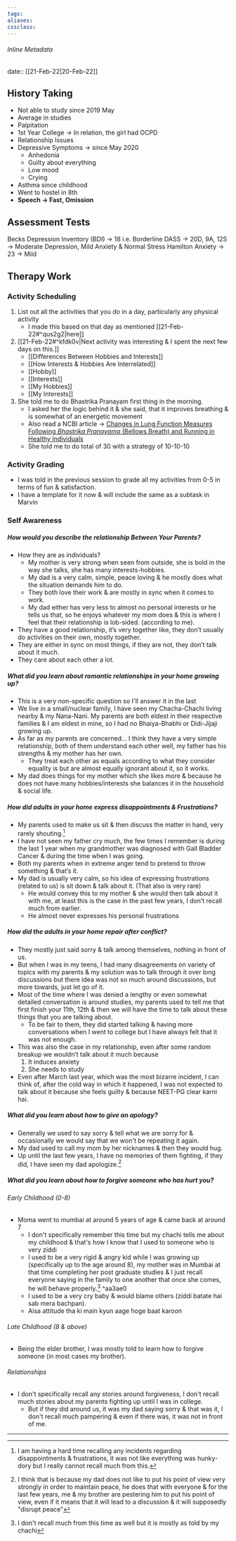 ```yaml
---
tags:
aliases: 
cssclass: 
---
```


###### Inline Metadata
date:: [[21-Feb-22|20-Feb-22]]
## History Taking 
- Not able to study since 2019 May
- Average in studies 
- Palpitation
- 1st Year College → In relation, the girl had OCPD
- Relationship Issues
- Depressive Symptoms → since May 2020
	- Anhedonia
	- Guilty about everything 
	- Low mood
	- Crying 
- Asthma since childhood 
- Went to hostel in 8th 
- **Speech → Fast, Omission**

## Assessment Tests 
Becks Depression Inventory (BDI) → 18 i.e. Borderline
DASS → 20D, 9A, 12S → Moderate Depression, Mild Anxiety & Normal Stress 
Hamilton Anxiety → 23 → Mild

## Therapy Work
### Activity Scheduling
1. List out all the activities that you do in a day, particularly any physical activity
	- I made this based on that day as mentioned [[21-Feb-22#^qus2g2|here]]
2. [[21-Feb-22#^kfdk0v|Next activity was interesting & I spent the next few days on this.]]
	- [[Differences Between Hobbies and Interests]]
	- [[How Interests & Hobbies Are Interrelated]]
	- [[Hobby]]
	- [[Interests]]
	- [[My Hobbies]]
	- [[My Interests]]
3. She told me to do Bhastrika Pranayam first thing in the morning.
	- I asked her the logic behind it & she said, that it improves breathing & is somewhat of an energetic movement 
	- Also read a NCBI article → [Changes in Lung Function Measures Following _Bhastrika Pranayama_ (Bellows Breath) and Running in Healthy Individuals](https://www.ncbi.nlm.nih.gov/pmc/articles/PMC6746052/) 
	- She told me to do total of 30 with a strategy of 10-10-10

### Activity Grading 
- I was told in the previous session to grade all my activities from 0-5 in terms of fun & satisfaction.
- I have a template for it now & will include the same as a subtask in Marvin

### Self Awareness 
##### How would you describe the relationship Between Your Parents?
- How they are as individuals?
	- My mother is very strong when seen from outside, she is bold in the way she talks, she has many interests-hobbies.   
	- My dad is a very calm, simple, peace loving & he mostly does what the situation demands him to do.
	- They both love their work & are mostly in sync when it comes to work.
	- My dad either has very less to almost no personal interests or he tells us that, so he enjoys whatever my mom does & this is where I feel that their relationship is lob-sided. (according to me).
- They have a good relationship, it’s very together like, they don’t usually do activities on their own, mostly together.
- They are either in sync on most things, if they are not, they don’t talk about it much.
- They care about each other a lot.
##### What did you learn about romantic relationships in your home growing up?
- This is a very non-specific question so I'll answer it in the last
- We live in a small/nuclear family, I have seen my Chacha-Chachi living nearby & my Nana-Nani. My parents are both eldest in their respective families & I am eldest in mine, so I had no Bhaiya-Bhabhi or Didi-Jijaji growing up.
- As far as my parents are concerned... I think they have a very simple relationship, both of them understand each other well, my father has his strengths & my mother has her own.
	- They treat each other as equals according to what they consider equality is but are almost equally ignorant about it, so it works.
- My dad does things for my mother which she likes more & because he does not have many hobbies/interests she balances it in the household & social life.
##### How did adults in your home express disappointments & Frustrations?
- My parents used to make us sit & then discuss the matter in hand, very rarely shouting.[^1]
- I have not seen my father cry much, the few times I remember is during the last 1 year when my grandmother was diagnosed with Gall Bladder Cancer & during the time when I was going.
- Both my parents when in extreme anger tend to pretend to throw something & that’s it.
- My dad is usually very calm, so his idea of expressing frustrations (related to us) is sit down & talk about it. (That also is very rare)
	- He would convey this to my mother & she would then talk about it with me, at least this is the case in the past few years, I don’t recall much from earlier.
	- He almost never expresses his personal frustrations
##### How did the adults in your home repair after conflict?
- They mostly just said sorry & talk among themselves, nothing in front of us.
- But when I was in my teens, I had many disagreements on variety of topics with my parents & my solution was to talk through it over long discussions but there idea was not so much around discussions, but more towards, just let go of it.
- Most of the time where I was denied a lengthy or even somewhat detailed conversation is around studies, my parents used to tell me that first finish your 11th, 12th & then we will have the time to talk about these things that you are talking about.
	- To be fair to them, they did started talking & having more conversations when I went to college but I have always felt that it was not enough.
- This was also the case in my relationship, even after some random breakup we wouldn’t talk about it much because
	1. It induces anxiety
	2. She needs to study
- Even after March last year, which was the most bizarre incident, I can think of, after the cold way in which it happened, I was not expected to talk about it because she feels guilty & because NEET-PG clear karni hai.
##### What did you learn about how to give an apology?
- Generally we used to say sorry & tell what we are sorry for & occasionally we would  say that we won't be repeating it again.
- My dad used to call my mom by her nicknames & then they would hug.
- Up until the last few years, I have no memories of them fighting, if they did, I have seen my dad apologize.[^3]
##### What did you learn about how to forgive someone who has hurt you?
###### Early Childhood (0-8) 
- Moma went to mumbai at around 5 years of age & came back at around 7
	- I don't specifically remember this time but my chachi tells me about my childhood & that's how I know that I used to someone who is very ziddi
	- I used to be a very rigid & angry kid while I was growing up (specifically up to the age around 8), my mother was in Mumbai at that time completing her post graduate studies & I just recall everyone saying in the family to one another that once she comes, he will behave properly.[^2] ^aa3ae0
	- I used to be a very cry baby & would blame others (ziddi batate hai sab mera bachpan).
	- Aisa attitude tha ki main kyun aage hoge baat karoon
###### Late Childhood (8 & above)
- Being the elder brother, I was mostly told to learn how to forgive someone (in most cases my brother).
###### Relationships
- I don't specifically recall any stories around forgiveness, I don't recall much stories about my parents fighting up until I was in college.
	- But if they did around us, it was my dad saying sorry & that was it, I don't recall much pampering & even if there was, it was not in front of me.
--- 


[^1]: I am having a hard time recalling any incidents regarding disappointments & frustrations, it was not like everything was hunky-dory but I really cannot recall much from this.
[^2]: I don't recall much from this time as well but it is mostly as told by my chachi
[^3]: I think that is because my dad does not like to put his point of view very strongly in order to maintain peace, he does that with everyone & for the last few years, me & my brother are pestering him to put his point of view, even if it means that it will lead to a discussion & it will supposedly "disrupt peace"

